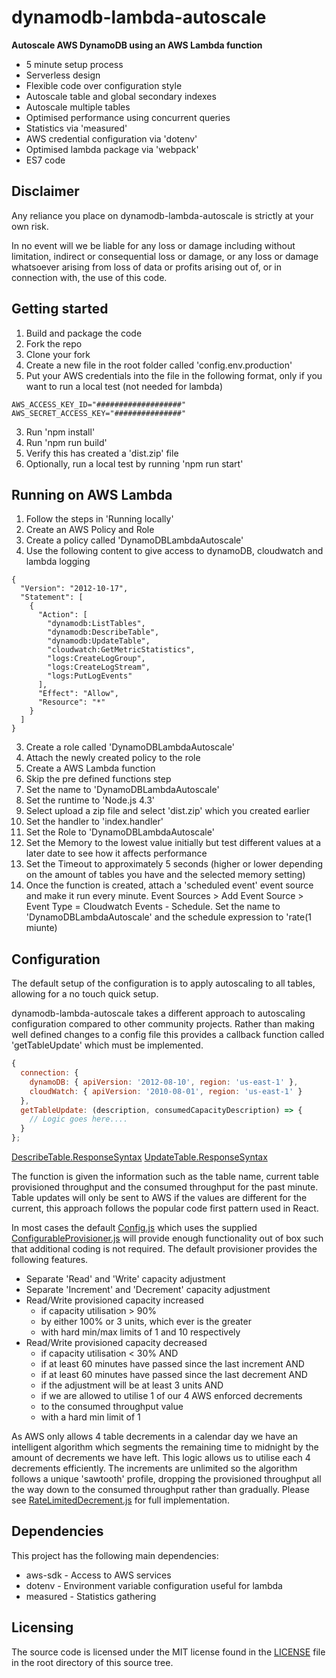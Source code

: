 # dynamodb-lambda-autoscale
**Autoscale AWS DynamoDB using an AWS Lambda function**

+ 5 minute setup process
+ Serverless design
+ Flexible code over configuration style
+ Autoscale table and global secondary indexes
+ Autoscale multiple tables
+ Optimised performance using concurrent queries
+ Statistics via 'measured'
+ AWS credential configuration via 'dotenv'
+ Optimised lambda package via 'webpack'
+ ES7 code

## Disclaimer

Any reliance you place on dynamodb-lambda-autoscale is strictly at your own
risk.

In no event will we be liable for any loss or damage including without
limitation, indirect or consequential loss or damage, or any loss or damage
whatsoever arising from loss of data or profits arising out of, or in
connection with, the use of this code.

## Getting started

1. Build and package the code
  1. Fork the repo
  2. Clone your fork
  3. Create a new file in the root folder called 'config.env.production'
  4. Put your AWS credentials into the file in the following format, only if you want to run a local test (not needed for lambda)
  ~~~~
  AWS_ACCESS_KEY_ID="###################"
  AWS_SECRET_ACCESS_KEY="###############"
  ~~~~
  3. Run 'npm install'
  4. Run 'npm run build'
  5. Verify this has created a 'dist.zip' file
  6. Optionally, run a local test by running 'npm run start'

## Running on AWS Lambda

1. Follow the steps in 'Running locally'
2. Create an AWS Policy and Role
  1. Create a policy called 'DynamoDBLambdaAutoscale'
  2. Use the following content to give access to dynamoDB, cloudwatch and lambda logging
  ~~~~
  {
    "Version": "2012-10-17",
    "Statement": [
      {
        "Action": [
          "dynamodb:ListTables",
          "dynamodb:DescribeTable",
          "dynamodb:UpdateTable",
          "cloudwatch:GetMetricStatistics",
          "logs:CreateLogGroup",
          "logs:CreateLogStream",
          "logs:PutLogEvents"
        ],
        "Effect": "Allow",
        "Resource": "*"
      }
    ]
  }
  ~~~~
  3. Create a role called 'DynamoDBLambdaAutoscale'
  4. Attach the newly created policy to the role
3. Create a AWS Lambda function
  1. Skip the pre defined functions step
  2. Set the name to 'DynamoDBLambdaAutoscale'
  3. Set the runtime to 'Node.js 4.3'
  4. Select upload a zip file and select 'dist.zip' which you created earlier
  5. Set the handler to 'index.handler'
  6. Set the Role to 'DynamoDBLambdaAutoscale'
  7. Set the Memory to the lowest value initially but test different values at a later date to see how it affects performance
  8. Set the Timeout to approximately 5 seconds (higher or lower depending on the amount of tables you have and the selected memory setting)
  9. Once the function is created, attach a 'scheduled event' event source and make it run every minute.  Event Sources > Add Event Source > Event Type = Cloudwatch Events - Schedule. Set the name to 'DynamoDBLambdaAutoscale' and the schedule expression to 'rate(1 miunte)

## Configuration

The default setup of the configuration is to apply autoscaling to all tables,
allowing for a no touch quick setup.

dynamodb-lambda-autoscale takes a different approach to autoscaling
configuration compared to other community projects.  Rather than making well
defined changes to a config file this provides a callback function called
'getTableUpdate' which must be implemented.

```javascript
{
  connection: {
    dynamoDB: { apiVersion: '2012-08-10', region: 'us-east-1' },
    cloudWatch: { apiVersion: '2010-08-01', region: 'us-east-1' }
  },
  getTableUpdate: (description, consumedCapacityDescription) => {
    // Logic goes here....
  }
};
```

[DescribeTable.ResponseSyntax](http://docs.aws.amazon.com/amazondynamodb/latest/APIReference/API_DescribeTable.html#API_DescribeTable_ResponseSyntax)
[UpdateTable.ResponseSyntax](http://docs.aws.amazon.com/amazondynamodb/latest/APIReference/API_UpdateTable.html#API_UpdateTable_ResponseSyntax)

The function is given the information such as the table name, current table
provisioned throughput and the consumed throughput for the past minute.
Table updates will only be sent to AWS if the values are different for the
current, this approach follows the popular code first pattern used in React.

In most cases the default [Config.js](./src/Config.js) which uses the supplied
[ConfigurableProvisioner.js](./src/ConfigurableProvisioner.js) will provide
enough functionality out of box such that additional coding is not required.
The default provisioner provides the following features.

- Separate 'Read' and 'Write' capacity adjustment
- Separate 'Increment' and 'Decrement' capacity adjustment
- Read/Write provisioned capacity increased
  - if capacity utilisation > 90%
  - by either 100% or 3 units, which ever is the greater
  - with hard min/max limits of 1 and 10 respectively
- Read/Write provisioned capacity decreased
  - if capacity utilisation < 30% AND
  - if at least 60 minutes have passed since the last increment AND
  - if at least 60 minutes have passed since the last decrement AND
  - if the adjustment will be at least 3 units AND
  - if we are allowed to utilise 1 of our 4 AWS enforced decrements
  - to the consumed throughput value
  - with a hard min limit of 1

As AWS only allows 4 table decrements in a calendar day we have an intelligent
algorithm which segments the remaining time to midnight by the amount of
decrements we have left.  This logic allows us to utilise each 4 decrements
efficiently.  The increments are unlimited so the algorithm follows a unique
'sawtooth' profile, dropping the provisioned throughput all the way down to
the consumed throughput rather than gradually.  Please see
[RateLimitedDecrement.js](./src/RateLimitedDecrement.js) for full
implementation.

## Dependencies

This project has the following main dependencies:
+ aws-sdk - Access to AWS services
+ dotenv - Environment variable configuration useful for lambda
+ measured - Statistics gathering

## Licensing

The source code is licensed under the MIT license found in the
[LICENSE](LICENSE) file in the root directory of this source tree.
